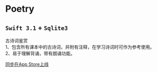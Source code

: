 # Poetry
## `Swift 3.1` + `Sqlite3`
古诗词鉴赏 </br>
1、包含所有课本中的古诗词，并附有注释，在学习诗词时可作为参考使用。 </br>
2、易于理解背诵，带有朗诵功能。</br>

[同步在App Store上线](https://itunes.apple.com/WebObjects/MZStore.woa/wa/viewSoftware?id=1200172267&mt=8)

